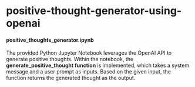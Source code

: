 # positive-thought-generator-using-openai

#### positive_thoughts_generator.ipynb 
The provided Python Jupyter Notebook leverages the OpenAI API to generate positive thoughts. Within the notebook, the **generate_positive_thought function** is implemented, which takes a system message and a user prompt as inputs. Based on the given input, the function returns the generated thought as the output.

